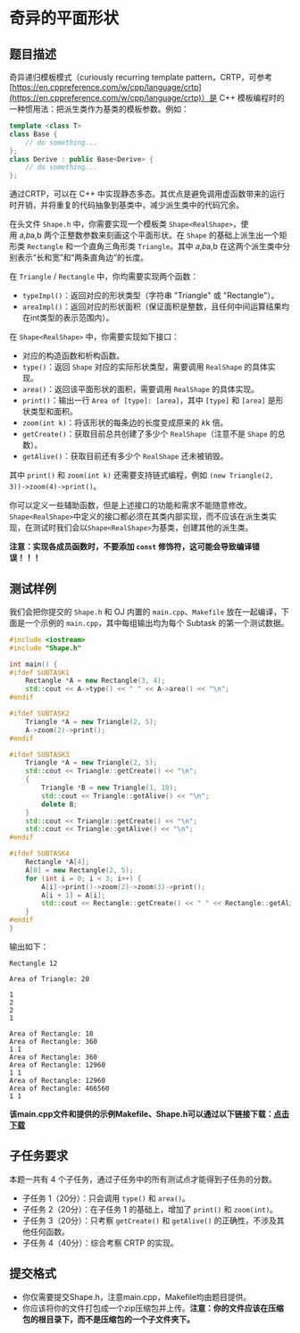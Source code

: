 # 奇异的平面形状

## 题目描述

奇异递归模板模式（curiously recurring template pattern，CRTP，可参考[https://en.cppreference.com/w/cpp/language/crtp](https://en.cppreference.com/w/cpp/language/crtp)）是 C++ 模板编程时的一种惯用法：把派生类作为基类的模板参数。例如：

```cpp
template <class T>
class Base {
    // do something...
};
class Derive : public Base<Derive> {
    // do something...
};
```

通过CRTP，可以在 C++ 中实现静态多态。其优点是避免调用虚函数带来的运行时开销，并将重复的代码抽象到基类中，减少派生类中的代码冗余。

在头文件 `Shape.h` 中，你需要实现一个模板类 `Shape<RealShape>`，使用 𝑎,𝑏a,b 两个正整数参数来刻画这个平面形状。在 `Shape` 的基础上派生出一个矩形类 `Rectangle` 和一个直角三角形类 `Triangle`。其中 𝑎,𝑏a,b 在这两个派生类中分别表示“长和宽”和“两条直角边”的长度。

在 `Triangle` / `Rectangle` 中，你均需要实现两个函数：

- `typeImpl()`：返回对应的形状类型（字符串 "Triangle" 或 "Rectangle"）。
- `areaImpl()`：返回对应的形状面积（保证面积是整数，且任何中间运算结果均在int类型的表示范围内）。

在 `Shape<RealShape>` 中，你需要实现如下接口：

- 对应的构造函数和析构函数。
- `type()`：返回 `Shape` 对应的实际形状类型，需要调用 `RealShape` 的具体实现。
- `area()`：返回该平面形状的面积，需要调用 `RealShape` 的具体实现。
- `print()`：输出一行 `Area of [type]: [area]`，其中 `[type]` 和 `[area]` 是形状类型和面积。
- `zoom(int k)`：将该形状的每条边的长度变成原来的 𝑘k 倍。
- `getCreate()`：获取目前总共创建了多少个 `RealShape`（注意不是 `Shape` 的总数）。
- `getAlive()`：获取目前还有多少个 `RealShape` 还未被销毁。

其中 `print()` 和 `zoom(int k)` 还需要支持链式编程，例如 `(new Triangle(2, 3))->zoom(4)->print()`。

你可以定义一些辅助函数，但是上述接口的功能和需求不能随意修改。`Shape<RealShape>`中定义的接口都必须在其类内部实现，而不应该在派生类实现，在测试时我们会以`Shape<RealShape>`为基类，创建其他的派生类。

**注意：实现各成员函数时，不要添加 `const` 修饰符，这可能会导致编译错误！！！**

## 测试样例

我们会把你提交的 `Shape.h` 和 OJ 内置的 `main.cpp`、`Makefile` 放在一起编译，下面是一个示例的 `main.cpp`，其中每组输出均为每个 Subtask 的第一个测试数据。

```cpp
#include <iostream>
#include "Shape.h"

int main() {
#ifdef SUBTASK1
    Rectangle *A = new Rectangle(3, 4);
    std::cout << A->type() << " " << A->area() << "\n";
#endif

#ifdef SUBTASK2
    Triangle *A = new Triangle(2, 5);
    A->zoom(2)->print();
#endif

#ifdef SUBTASK3
    Triangle *A = new Triangle(2, 5);
    std::cout << Triangle::getCreate() << "\n";
    {
        Triangle *B = new Triangle(1, 10);
        std::cout << Triangle::getAlive() << "\n";
        delete B;
    }
    std::cout << Triangle::getCreate() << "\n";
    std::cout << Triangle::getAlive() << "\n";
#endif

#ifdef SUBTASK4
    Rectangle *A[4];
    A[0] = new Rectangle(2, 5);
    for (int i = 0; i < 3; i++) {
        A[i]->print()->zoom(2)->zoom(3)->print();
        A[i + 1] = A[i];
        std::cout << Rectangle::getCreate() << " " << Rectangle::getAlive() << "\n";
    }
#endif
}
```

输出如下：

```plain
Rectangle 12
```

```plain
Area of Triangle: 20
```

```plain
1
2
2
1
```

```plain
Area of Rectangle: 10
Area of Rectangle: 360
1 1
Area of Rectangle: 360
Area of Rectangle: 12960
1 1
Area of Rectangle: 12960
Area of Rectangle: 466560
1 1
```

**该main.cpp文件和提供的示例Makefile、Shape.h可以通过以下链接下载：[点击下载](https://oj.cs.tsinghua.edu.cn/staticdata/1991.6qvSgAyHOC01UmVv.pub/Jx6oLVFV7ddVOLFy.download.zip/download.zip)**

## 子任务要求

本题一共有 4 个子任务，通过子任务中的所有测试点才能得到子任务的分数。

- 子任务 1（20分）：只会调用 `type()` 和 `area()`。
- 子任务 2（20分）：在子任务 1 的基础上，增加了 `print()` 和 `zoom(int)`。
- 子任务 3（20分）：只考察 `getCreate()` 和 `getAlive()` 的正确性，不涉及其他任何函数。
- 子任务 4（40分）：综合考察 CRTP 的实现。

## 提交格式

- 你仅需要提交Shape.h，注意main.cpp，Makefile均由题目提供。
- 你应该将你的文件打包成一个zip压缩包并上传。**注意：你的文件应该在压缩包的根目录下，而不是压缩包的一个子文件夹下。**